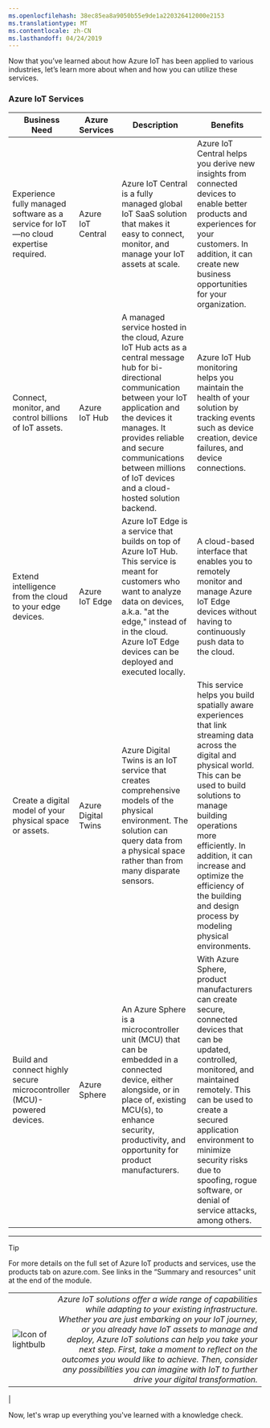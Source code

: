 ```yaml
---
ms.openlocfilehash: 38ec85ea8a9050b55e9de1a220326412000e2153
ms.translationtype: MT
ms.contentlocale: zh-CN
ms.lasthandoff: 04/24/2019
---
```

Now that you’ve learned about how Azure IoT has been applied to various industries, let’s learn more about when and how you can utilize these services. 

### <a name="azure-iot-services"></a>Azure IoT Services 

|Business Need | Azure Services | Description | Benefits |
|---------|---------|---------|---------|
|Experience fully managed software as a service for IoT—no cloud expertise required. | Azure IoT Central |Azure IoT Central is a fully managed global IoT SaaS solution that makes it easy to connect, monitor, and manage your IoT assets at scale. | Azure IoT Central helps you derive new insights from connected devices to enable better products and experiences for your customers. In addition, it can create new business opportunities for your organization. 
|Connect, monitor, and control billions of IoT assets. | Azure IoT Hub | A managed service hosted in the cloud, Azure IoT Hub acts as a central message hub for bi-directional communication between your IoT application and the devices it manages. It provides reliable and secure communications between millions of IoT devices and a cloud-hosted solution backend. | Azure IoT Hub monitoring helps you maintain the health of your solution by tracking events such as device creation, device failures, and device connections. |
|Extend intelligence from the cloud to your edge devices. | Azure IoT Edge | Azure IoT Edge is a service that builds on top of Azure IoT Hub. This service is meant for customers who want to analyze data on devices, a.k.a. "at the edge," instead of in the cloud. Azure IoT Edge devices can be deployed and executed locally. | A cloud-based interface that enables you to remotely monitor and manage Azure IoT Edge devices without having to continuously push data to the cloud. |
|Create a digital model of your physical space or assets. | Azure Digital Twins|Azure Digital Twins is an IoT service that creates comprehensive models of the physical environment. The solution can query data from a physical space rather than from many disparate sensors. |This service helps you build spatially aware experiences that link streaming data across the digital and physical world. This can be used to build solutions to manage building operations more efficiently. In addition, it can increase and optimize the efficiency of the building and design process by modeling physical environments. |
|Build and connect highly secure microcontroller (MCU)-powered devices. | Azure Sphere | An Azure Sphere is a microcontroller unit (MCU) that can be embedded in a connected device, either alongside, or in place of, existing MCU(s), to enhance security, productivity, and opportunity for product manufacturers. |With Azure Sphere, product manufacturers can create secure, connected devices that can be updated, controlled, monitored, and maintained remotely. This can be used to create a secured application environment to minimize security risks due to spoofing, rogue software, or denial of service attacks, among others. |

-----------------------

>[!TIP]
>For more details on the full set of Azure IoT products and services, use the products tab on azure.com. See links in the “Summary and resources” unit at the end of the module.

|  |  |
| ------------ | -------------:|
|![Icon of lightbulb](../media/lightbulb_icon.png)|*Azure IoT solutions offer a wide range of capabilities while adapting to your existing infrastructure. Whether you are just embarking on your IoT journey, or you already have IoT assets to manage and deploy, Azure IoT solutions can help you take your next step. First, take a moment to reflect on the outcomes you would like to achieve. Then, consider any possibilities you can imagine with IoT to further drive your digital transformation.*
|

Now, let's wrap up everything you've learned with a knowledge check.